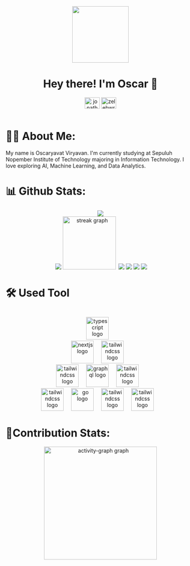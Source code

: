 <div align="center">
  <img height="150" src="https://media.giphy.com/media/M9gbBd9nbDrOTu1Mqx/giphy.gif"  />
</div>

<h1 align="center">Hey there! I'm Oscar 👋</h1>

<div align="center">
<a href="https://www.linkedin.com/in/oscaryavat-viryavan-8635b7323/" target="blank"><img align="center" src="https://raw.githubusercontent.com/rahuldkjain/github-profile-readme-generator/master/src/images/icons/Social/linked-in-alt.svg" alt="jonathan zelig sutopo" height="30" width="40" /></a>
<a href="https://instagram.com/yvtvoscar" target="blank"><img align="center" src="https://raw.githubusercontent.com/rahuldkjain/github-profile-readme-generator/master/src/images/icons/Social/instagram.svg" alt="zelebwr" height="30" width="40" /></a>
</div>

<br>

# 🧑‍💻 About Me:
My name is Oscaryavat Viryavan. I'm currently studying at Sepuluh Nopember Institute of Technology majoring in Information Technology. I love exploring AI, Machine Learning, and Data Analytics.

# 📊 Github Stats:
### 
<div align="center">
  <img src="https://github-readme-stats.vercel.app/api?username=Oscrt69&show_icons=true&theme=radical"  /> <br>
<img/><img>
  <img src="https://github-readme-stats.vercel.app/api/top-langs/?username=Oscrt69&layout=compact&bg_color=00000000&hide_border=true&title_color=ffffff&text_color=ffffff"  />
  <img src="https://streak-stats.demolab.com?user=Oscrt69&locale=en&mode=daily&theme=github_dark&hide_border=true&border_radius=5&order=3" height="141" alt="streak graph"  />
<img/><img>
  <img src = "https://github-readme-stats.vercel.app/api/pin/?username=Oscrt69&layout=compact&bg_color=00000000&title_color=FF79C6&text_color=BD93F9&repo=Sisop-1-2025-IT26&show_owner=true)](https://github.com/Oscrt69/Sisop-1-2025-IT26" /><img>
  <img src = "https://github-readme-stats.vercel.app/api/pin/?username=Oscrt69&repo=Sisop-3-2025-IT26&bg_color=161B22&title_color=FF79C6&text_color=BD93F9)](https://github.com/Oscrt69/Sisop-3-2025-IT26"/><img>
  <img src = "https://github-readme-stats.vercel.app/api/pin/?username=Oscrt69&repo=Project-1_Strukdat_Kelompok-5&bg_color=161B22&title_color=FF79C6&text_color=BD93F9)](https://github.com/Oscrt69/Project-1_Strukdat_Kelompok-5"/><img>
  <img src = "https://github-readme-stats.vercel.app/api/pin/?username=Oscrt69&layout=compact&bg_color=00000000&title_color=FF79C6&text_color=BD93F9&repo=Game_Algorithm&show_owner=true)](https://github.com/Oscrt69/Game_Algorithm"/><img>
<br>
<h1 align="left"> 🛠️ Used Tool</h1>
<div align="center">
  <br>
  
  <img src="https://skillicons.dev/icons?i=py" height="60" alt="typescript logo"  />
  <img width="12" /> <br>
  <img src="https://skillicons.dev/icons?i=c" height="60" alt="nextjs logo"  />
  <img width="12" />
  <img src="https://skillicons.dev/icons?i=cpp" height="60" alt="tailwindcss logo"  />
  <img width="12" /><br>
  <img src="https://skillicons.dev/icons?i=ubuntu" height="60" alt="tailwindcss logo"  />
  <img width="12" />
  <img src="https://skillicons.dev/icons?i=js" height="60" alt="graphql logo"  />
  <img width="12" />  
  <img src="https://skillicons.dev/icons?i=docker" height="60" alt="tailwindcss logo"  />
  <img width="12" /><br>
  <img src="https://skillicons.dev/icons?i=css" height="60" alt="tailwindcss logo"  />
  <img width="12" />
  <img src="https://skillicons.dev/icons?i=html" height="60" alt="go logo"  />
  <img width="12" />
  <img src="https://skillicons.dev/icons?i=mysql" height="60" alt="tailwindcss logo"  />
  <img width="12" />
  <img src="https://skillicons.dev/icons?i=mongodb" height="60" alt="tailwindcss logo"  />
  <img width="12" /> <br>
</div>
<h1 align="left">🤝Contribution Stats:</h1>
<div>
  <img src="https://github-readme-activity-graph.vercel.app/graph?username=Oscrt69&radius=16&theme=github-dark&area=true&order=5&hide_border=true&hide_title=true" height="300" alt="activity-graph graph"  />
</div>
